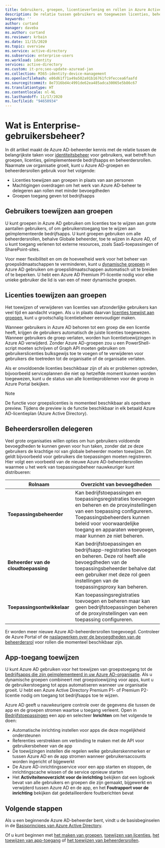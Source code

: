 ```yaml
---
title: Gebruikers, groepen, licentieverlening en rollen in Azure Active Directory
description: De relatie tussen gebruikers en toegewezen licenties, beheerdersrollen, groepslidmaatschap in Azure Active Directory
keywords: ''
author: curtand
manager: daveba
ms.author: curtand
ms.reviewer: krbain
ms.date: 11/15/2020
ms.topic: overview
ms.service: active-directory
ms.subservice: enterprise-users
ms.workload: identity
services: active-directory
ms.custom: it-pro;seo-update-azuread-jan
ms.collection: M365-identity-device-management
ms.openlocfilehash: e86d61f71a49a502a91b16761fc9feccea6faafd
ms.sourcegitcommit: 8e7316bd4c4991de62ea485adca30065e5b86c67
ms.translationtype: HT
ms.contentlocale: nl-NL
ms.lasthandoff: 11/17/2020
ms.locfileid: "94650934"
---
```

# <a name="what-is-enterprise-user-management"></a>Wat is Enterprise-gebruikersbeheer?

In dit artikel maakt de Azure AD-beheerder kennis met de relatie tussen de belangrijkste taken voor [identiteitsbeheer](../fundamentals/active-directory-whatis.md?context=azure%2factive-directory%2fusers-groups-roles%2fcontext%2fugr-context) voor gebruikers, wat betreft hun groepen, licenties, geïmplementeerde bedrijfsapps en beheerdersrollen. Naarmate uw organisatie groeit, kunt u Azure AD-groepen en beheerdersrollen gebruik voor het volgende:

* Licenties toewijzen aan groepen in plaats van aan personen
* Machtigingen overdragen om het werk van Azure AD-beheer te delegeren aan rollen met minder bevoegdheden
* Groepen toegang geven tot bedrijfsapps

## <a name="assign-users-to-groups"></a>Gebruikers toewijzen aan groepen

U kunt groepen in Azure AD gebruiken om licenties toe te wijzen aan grote aantallen gebruikers, of om gebruikerstoegang toe te wijzen aan geïmplementeerde bedrijfsapps. U kunt groepen gebruiken om alle beheerdersrollen, behalve Globale beheerder, toe te wijzen in Azure AD, of u kunt toegang verlenen tot externe resources, zoals SaaS-toepassingen of SharePoint-sites.

Voor meer flexibiliteit en om de hoeveelheid werk voor het beheer van groepslidmaatschappen te verminderen, kunt u [dynamische groepen](groups-create-rule.md) in Azure AD gebruiken om groepslidmaatschappen automatisch uit te breiden of te beperken. U hebt een Azure AD Premium P1-licentie nodig voor elke unieke gebruiker die lid is van een of meer dynamische groepen.

## <a name="assign-licenses-to-groups"></a>Licenties toewijzen aan groepen

Het toewijzen of verwijderen van licenties van afzonderlijke gebruikers kan veel tijd en aandacht vragen. Als u in plaats daarvan [licenties toewijst aan groepen](../fundamentals/license-users-groups.md?context=azure%2factive-directory%2fusers-groups-roles%2fcontext%2fugr-context), kunt u grootschalig licentiebeheer eenvoudiger maken.

Wanneer gebruikers in Azure AD behoren tot een groep die een licentie heeft, krijgen de gebruikers automatisch de juiste licenties toegewezen. Wanneer gebruikers de groep verlaten, worden hun licentietoewijzingen in Azure AD verwijderd. Zonder Azure AD-groepen zou u een PowerShell-script moeten schrijven of Graph API moeten gebruiken om gebruikerslicenties bulksgewijs toe te voegen of te verwijderen voor gebruikers die toetreden tot de organisatie of de organisatie verlaten.

Als er onvoldoende licenties beschikbaar zijn of als er problemen optreden, bijvoorbeeld serviceplannen die niet op hetzelfde moment kunnen worden toegewezen, kunt u de status van alle licentieproblemen voor de groep in Azure Portal bekijken.

>[!NOTE]
>De functie voor groepslicenties is momenteel beschikbaar als openbare preview. Tijdens de preview is de functie beschikbaar in elk betaald Azure AD-licentieplan (Azure Active Directory).

## <a name="delegate-administrator-roles"></a>Beheerdersrollen delegeren

Veel grote organisaties willen opties om hun gebruikers voldoende bevoegdheden te kunnen geven voor hun taken, zonder dat ze deze gebruikers de krachtige rol van globale beheerder moeten toewijzen. Dit geldt bijvoorbeeld voor gebruikers die toepassingen moeten registreren. Hier volgt een voorbeeld van de nieuwe Azure AD-beheerdersrollen waarmee u het werk van toepassingsbeheer nauwkeuriger kunt distribueren:

 Rolnaam | Overzicht van bevoegdheden
 --------- | -------------------
 **Toepassingsbeheerder** | Kan bedrijfstoepassingen en toepassingsregistraties toevoegen en beheren en de proxyinstellingen van een toepassing configureren. Toepassingsbeheerders kunnen beleid voor voorwaardelijke toegang en apparaten weergeven, maar kunnen ze niet beheren.
 **Beheerder van de cloudtoepassing** | Kan bedrijfstoepassingen en bedrijfsapp-registraties toevoegen en beheren. Deze rol heeft alle bevoegdheden van de toepassingsbeheerder behalve dat een gebruiker met deze rol geen instellingen van de toepassingsproxy kan beheren.
**Toepassingsontwikkelaar** | Kan toepassingsregistraties toevoegen en beheren maar kan geen bedrijfstoepassingen beheren of de proxyinstellingen van een toepassing configureren.

Er worden meer nieuwe Azure AD-beheerdersrollen toegevoegd. Controleer de Azure Portal of de [naslagwerken over de bevoegdheden van de beheerdersrol](../roles/permissions-reference.md) voor rollen die momenteel beschikbaar zijn.

## <a name="assign-app-access"></a>App-toegang toewijzen

U kunt Azure AD gebruiken voor het toewijzen van groepstoegang tot de [bedrijfsapps die zijn geïmplementeerd in uw Azure AD-organisatie](../manage-apps/assign-user-or-group-access-portal.md?context=azure%2factive-directory%2fusers-groups-roles%2fcontext%2fugr-context). Als u dynamische groepen combineert met groepstoewijzing voor apps, kunt u de gebruikerstoegang tot apps automatiseren wanneer uw organisatie groeit. U hebt een Azure Active Directory Premium P1- of Premium P2-licentie nodig om toegang tot bedrijfsapps toe te wijzen.

Azure AD geeft u nauwkeurigere controle over de gegevens die tussen de app en de groepen stromen waartoe u toegang verleent. Open in [Bedrijfstoepassingen](https://portal.azure.com/#blade/Microsoft_AAD_IAM/StartboardApplicationsMenuBlade/AllApps) een app en selecteer **Inrichten** om het volgende te doen:

* Automatische inrichting instellen voor apps die deze mogelijkheid ondersteunen
* Referenties verstrekken om verbinding te maken met de API voor gebruikersbeheer van de app
* De toewijzingen instellen die regelen welke gebruikerskenmerken er tussen Azure AD en de app stromen wanneer gebruikersaccounts worden ingericht of bijgewerkt
* De Azure AD-inrichtingsservice voor een app starten en stoppen, de inrichtingscache wissen of de service opnieuw starten
* Het **Activiteitenoverzicht voor de inrichting** bekijken dat een logboek bevat van alle gebruikers en groepen die zijn gemaakt, bijgewerkt en verwijderd tussen Azure AD en de app, en het **Foutrapport voor de inrichting** bekijken dat gedetailleerdere foutberichten bevat

## <a name="next-steps"></a>Volgende stappen

Als u een beginnende Azure AD-beheerder bent, vindt u de basisbeginselen in de [Basisprincipes van Azure Active Directory](../fundamentals/index.yml).

Of u kunt beginnen met [het maken van groepen](../fundamentals/active-directory-groups-create-azure-portal.md?context=azure%2factive-directory%2fusers-groups-roles%2fcontext%2fugr-context), [toewijzen van licenties](../fundamentals/license-users-groups.md?context=azure%2factive-directory%2fusers-groups-roles%2fcontext%2fugr-context), [het toewijzen van app-toegang](../manage-apps/assign-user-or-group-access-portal.md?context=azure%2factive-directory%2fusers-groups-roles%2fcontext%2fugr-context) of [het toewijzen van beheerdersrollen](../roles/permissions-reference.md).